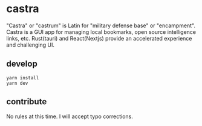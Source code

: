 # castra

"Castra" or "castrum" is Latin for "military defense base" or "encampment".  
Castra is a GUI app for managing local bookmarks, open source intelligence links, etc. Rust(tauri) and React(Nextjs) provide an accelerated experience and challenging UI.

<!-- screenshot -->

## develop

```
yarn install
yarn dev
```

## contribute

No rules at this time. I will accept typo corrections.
